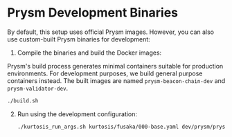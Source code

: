 Prysm Development Binaries
==========================

By default, this setup uses official Prysm images. However, you can also use custom-built Prysm binaries for development:

1. Compile the binaries and build the Docker images:

  Prysm's build process generates minimal containers suitable for production environments. For development purposes, we build general purpose containers instead. The built images are named `prysm-beacon-chain-dev` and `prysm-validator-dev`.
   
   ```bash
   ./build.sh
   ```

2. Run using the development configuration:

   ```bash
   ./kurtosis_run_args.sh kurtosis/fusaka/000-base.yaml dev/prysm/prysm-dev.yaml
   ```
